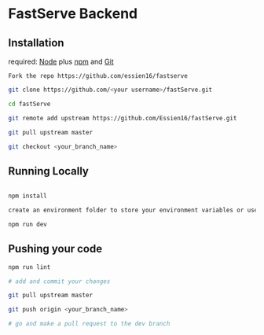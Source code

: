 # FastServe Backend
## Installation

required: [Node](https://nodejs.org/dist/latest-v12.x/) plus [npm](https://docs.npmjs.com/) and [Git](https://git-scm.com/downloads)

```text
Fork the repo https://github.com/essien16/fastserve
```

```bash
git clone https://github.com/<your username>/fastServe.git

cd fastServe

git remote add upstream https://github.com/Essien16/fastServe.git 

git pull upstream master

git checkout <your_branch_name>
```
## Running Locally

```bash

npm install

create an environment folder to store your environment variables or use dotenv(tho you might have to refactor but na you sabi)

npm run dev

```

## Pushing your code

```bash
npm run lint

# add and commit your changes

git pull upstream master

git push origin <your_branch_name>

# go and make a pull request to the dev branch
```